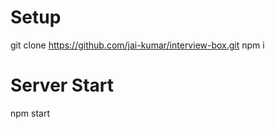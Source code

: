 # Setup
  git clone https://github.com/jai-kumar/interview-box.git
  npm i
# Server Start
  npm start
